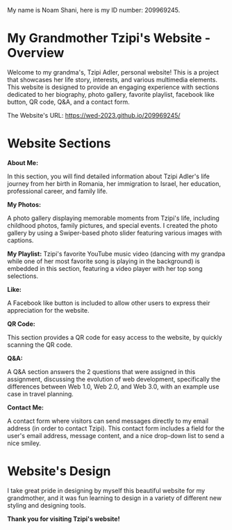 My name is Noam Shani, here is my ID number: 209969245.

# My Grandmother Tzipi's Website - Overview

Welcome to my grandma's, Tzipi Adler, personal website! This is a project that showcases her life story, interests, and various multimedia elements. This website is designed to provide an engaging experience with sections dedicated to her biography, photo gallery, favorite playlist, facebook like button, QR code, Q&A, and a contact form.

The Website's URL: https://wed-2023.github.io/209969245/

# Website Sections

**About Me:**

In this section, you will find detailed information about Tzipi Adler's life journey from her birth in Romania, her immigration to Israel, her education, professional career, and family life.

**My Photos:**

A photo gallery displaying memorable moments from Tzipi's life, including childhood photos, family pictures, and special events.
I created the photo gallery by using a Swiper-based photo slider featuring various images with captions.

**My Playlist:**
Tzipi's favorite YouTube music video (dancing with my grandpa while one of her most favorite song is playing in the background) is embedded in this section, featuring a video player with her top song selections.

**Like:** 

A Facebook like button is included to allow other users to express their appreciation for the website.

**QR Code:**

This section provides a QR code for easy access to the website, by quickly scanning the QR code.

**Q&A:**

A Q&A section answers the 2 questions that were assigned in this assignment, discussing the evolution of web development, specifically the differences between Web 1.0, Web 2.0, and Web 3.0, with an example use case in travel planning.

**Contact Me:**

A contact form where visitors can send messages directly to my email address (in order to contact Tzipi).
This contact form includes a field for the user's email address, message content, and a nice drop-down list to send a nice smiley.

# Website's Design

I take great pride in designing by myself this beautiful website for my grandmother, and it was fun learning to design in a variety of different new styling and designing tools.

**Thank you for visiting Tzipi's website!**
